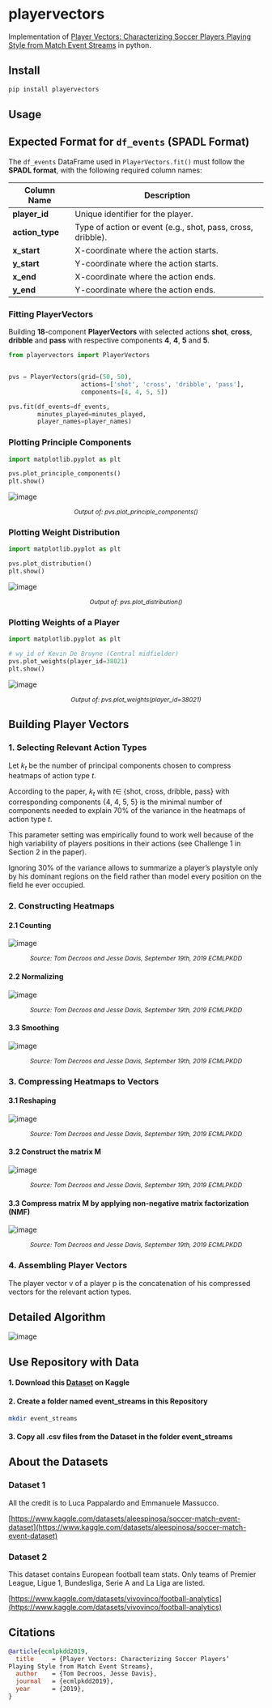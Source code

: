 # playervectors
Implementation of [Player Vectors: Characterizing Soccer Players Playing Style from Match Event Streams](https://ecmlpkdd2019.org/downloads/paper/701.pdf) in python.

## Install

```bash
pip install playervectors
```

## Usage

## Expected Format for `df_events` (SPADL Format)

The `df_events` DataFrame used in `PlayerVectors.fit()` must follow the **SPADL format**, with the following required column names:

| Column Name  | Description |
|-------------|------------|
| **player_id**  | Unique identifier for the player. |
| **action_type** | Type of action or event (e.g., shot, pass, cross, dribble). |
| **x_start** | X-coordinate where the action starts. |
| **y_start** | Y-coordinate where the action starts. |
| **x_end** | X-coordinate where the action ends. |
| **y_end** | Y-coordinate where the action ends. |

### Fitting PlayerVectors
Building **18**-component **PlayerVectors** with selected actions **shot**, **cross**, **dribble** and **pass** with respective components **4**, **4**, **5** and **5**.
```python
from playervectors import PlayerVectors


pvs = PlayerVectors(grid=(50, 50),
                    actions=['shot', 'cross', 'dribble', 'pass'],
                    components=[4, 4, 5, 5])

pvs.fit(df_events=df_events,
        minutes_played=minutes_played,
        player_names=player_names)
```

### Plotting Principle Components

```python
import matplotlib.pyplot as plt

pvs.plot_principle_components()
plt.show()
```
![image](res/principle_components.png)

<p style="font-size: 12px; text-align: center;">
    <em>Output of: pvs.plot_principle_components()</em>
</p>


### Plotting Weight Distribution

```python
import matplotlib.pyplot as plt

pvs.plot_distribution()
plt.show()
```
![image](res/distribution_weights.png)

<p style="font-size: 12px; text-align: center;">
    <em>Output of: pvs.plot_distribution()</em>
</p>

### Plotting Weights of a Player

```python
import matplotlib.pyplot as plt

# wy_id of Kevin De Bruyne (Central midfielder)
pvs.plot_weights(player_id=38021)
plt.show()
```

![image](res/weights_kevin.png)

<p style="font-size: 12px; text-align: center;">
    <em>Output of: pvs.plot_weights(player_id=38021)</em>
</p>



## Building Player Vectors

### 1. Selecting Relevant Action Types
Let $k_t$ be the number of principal components chosen to compress heatmaps of action type $t$.

According to the paper, $k_t$ with $t \in$ {shot, cross, dribble, pass} with corresponding components {4, 4, 5, 5} is the minimal number of components needed to explain 70% of the variance in the heatmaps of action type $t$.


This parameter setting
was empirically found to work well because of the high variability of players
positions in their actions (see Challenge 1 in Section 2 in the paper).

Ignoring 30% of the variance allows to summarize a player’s playstyle only by his dominant regions
on the field rather than model every position on the field he ever occupied.


### 2. Constructing Heatmaps

#### 2.1 Counting
![image](res/counting.png)

<p style="font-size: 12px; text-align: center;">
    <em>Source: Tom Decroos and Jesse Davis, September 19th, 2019 ECMLPKDD</em>
</p>

#### 2.2 Normalizing
![image](res/counting_norm.png)

<p style="font-size: 12px; text-align: center;">
    <em>Source: Tom Decroos and Jesse Davis, September 19th, 2019 ECMLPKDD</em>
</p>

#### 3.3 Smoothing
![image](res/smoothing.png)

<p style="font-size: 12px; text-align: center;">
    <em>Source: Tom Decroos and Jesse Davis, September 19th, 2019 ECMLPKDD</em>
</p>


### 3. Compressing Heatmaps to Vectors

#### 3.1 Reshaping
![image](res/reshaping.png)

<p style="font-size: 12px; text-align: center;">
    <em>Source: Tom Decroos and Jesse Davis, September 19th, 2019 ECMLPKDD</em>
</p>


#### 3.2 Construct the matrix M

![image](res/matrix_m.png)

<p style="font-size: 12px; text-align: center;">
    <em>Source: Tom Decroos and Jesse Davis, September 19th, 2019 ECMLPKDD</em>
</p>


#### 3.3 Compress matrix M by applying non-negative matrix factorization (NMF)

![image](res/nmf.png)

<p style="font-size: 12px; text-align: center;">
    <em>Source: Tom Decroos and Jesse Davis, September 19th, 2019 ECMLPKDD</em>
</p>



### 4. Assembling Player Vectors
The player vector v of a player p is the concatenation of his compressed vectors
for the relevant action types.

## Detailed Algorithm
![image](res/algorithm.png)


## Use Repository with Data

#### 1. Download this [Dataset](https://www.kaggle.com/datasets/aleespinosa/soccer-match-event-dataset) on Kaggle

#### 2. Create a folder named event_streams in this Repository

```bash
mkdir event_streams
```

#### 3. Copy all .csv files from the Dataset in the folder event_streams



## About the Datasets

### Dataset 1
All the credit is to Luca Pappalardo and Emmanuele Massucco.

[https://www.kaggle.com/datasets/aleespinosa/soccer-match-event-dataset](https://www.kaggle.com/datasets/aleespinosa/soccer-match-event-dataset)

### Dataset 2
This dataset contains European football team stats.
Only teams of Premier League, Ligue 1, Bundesliga, Serie A and La Liga are listed.

[https://www.kaggle.com/datasets/vivovinco/football-analytics](https://www.kaggle.com/datasets/vivovinco/football-analytics)

## Citations

```bibtex
@article{ecmlpkdd2019,
  title     = {Player Vectors: Characterizing Soccer Players’
Playing Style from Match Event Streams},
  author    = {Tom Decroos, Jesse Davis},
  journal   = {ecmlpkdd2019},
  year      = {2019},
}
```